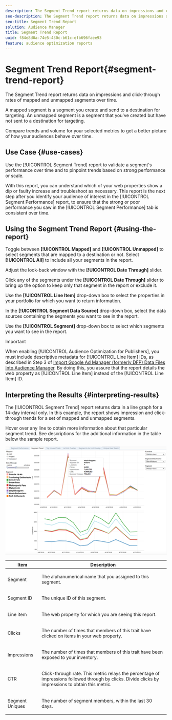 ```yaml
---
description: The Segment Trend report returns data on impressions and click-through rates of mapped and unmapped segments over time. A mapped segment is a segment you create and send to a destination for targeting. An unmapped segment is a segment that you've created but have not sent to a destination for targeting. Compare trends and volume for your selected metrics to get a better picture of how your audiences behave over time.
seo-description: The Segment Trend report returns data on impressions and click-through rates of mapped and unmapped segments over time. A mapped segment is a segment you create and send to a destination for targeting. An unmapped segment is a segment that you've created but have not sent to a destination for targeting. Compare trends and volume for your selected metrics to get a better picture of how your audiences behave over time.
seo-title: Segment Trend Report
solution: Audience Manager
title: Segment Trend Report
uuid: f84e8d0a-74e5-430c-b61c-efb696faee93
feature: audience optimization reports
---
```


# Segment Trend Report{#segment-trend-report}

The Segment Trend report returns data on impressions and click-through rates of mapped and unmapped segments over time. 

A mapped segment is a segment you create and send to a destination for targeting. An unmapped segment is a segment that you've created but have not sent to a destination for targeting. 

Compare trends and volume for your selected metrics to get a better picture of how your audiences behave over time.

## Use Case {#use-cases}

Use the [!UICONTROL Segment Trend] report to validate a segment's performance over time and to pinpoint trends based on strong performance or scale.

With this report, you can understand which of your web properties show a dip or faulty increase and troubleshoot as necessary. This report is the next step after you identify your audience of interest in the [!UICONTROL Segment Performance] report, to ensure that the strong or poor performance you saw in the [!UICONTROL Segment Performance] tab is consistent over time.

## Using the Segment Trend Report {#using-the-report}

Toggle between **[!UICONTROL Mapped]** and **[!UICONTROL Unmapped]** to select segments that are mapped to a destination or not. Select **[!UICONTROL All]** to include all your segments in the report.

Adjust the look-back window with the **[!UICONTROL Date Through]** slider.

Click any of the segments under the **[!UICONTROL Date Through]** slider to bring up the option to keep only that segment in the report or exclude it.

Use the **[!UICONTROL Line Item]** drop-down box to select the properties in your portfolio for which you want to return information.

In the **[!UICONTROL Segment Data Source]** drop-down box, select the data sources containing the segments you want to see in the report.

Use the **[!UICONTROL Segment]** drop-down box to select which segments you want to see in the report.

>[!IMPORTANT]
>
>When enabling [!UICONTROL Audience Optimization for Publishers], you must include descriptive metadata for [!UICONTROL Line Item] IDs, as described in Step 3 of [Import Google Ad Manager (formerly DFP) Data Files Into Audience Manager](../../../reporting/audience-optimization-reports/aor-publishers/import-dfp.md). By doing this, you assure that the report details the web property as [!UICONTROL Line Item] instead of the [!UICONTROL Line Item] ID.

## Interpreting the Results {#interpreting-results}

The [!UICONTROL Segment Trend] report returns data in a line graph for a 14-day interval only. In this example, the report shows impression and click-through trends for a set of mapped and unmapped segments.

Hover over any line to obtain more information about that particular segment trend. See descriptions for the additional information in the table below the sample report.

![](assets/publisher_segment_trend.png)

<table id="table_AFE2540583C34835B04584693ADFD26A"> 
 <thead> 
  <tr> 
   <th colname="col1" class="entry"> Item </th> 
   <th colname="col2" class="entry"> Description </th> 
  </tr>
 </thead>
 <tbody> 
  <tr> 
   <td colname="col1"> <p><span class="wintitle"> Segment</span> </p> </td> 
   <td colname="col2"> <p>The alphanumerical name that you assigned to this segment. </p> </td> 
  </tr> 
  <tr> 
   <td colname="col1"> <p><span class="wintitle"> Segment ID</span> </p> </td> 
   <td colname="col2"> <p>The unique ID of this segment. </p> </td> 
  </tr> 
  <tr> 
   <td colname="col1"> <p><span class="wintitle"> Line item</span> </p> </td> 
   <td colname="col2"> <p>The web property for which you are seeing this report. </p> </td> 
  </tr> 
  <tr> 
   <td colname="col1"> <p><span class="wintitle"> Clicks</span> </p> </td> 
   <td colname="col2"> <p>The number of times that members of this trait have clicked on items in your web property. </p> </td> 
  </tr> 
  <tr> 
   <td colname="col1"> <p><span class="wintitle"> Impressions</span> </p> </td> 
   <td colname="col2"> <p>The number of times that members of this trait have been exposed to your inventory. </p> </td> 
  </tr> 
  <tr> 
   <td colname="col1"> <p><span class="wintitle"> CTR</span> </p> </td> 
   <td colname="col2"> <p>Click-through rate. This metric relays the percentage of impressions followed through by clicks. Divide clicks by impressions to obtain this metric. </p> </td> 
  </tr> 
  <tr> 
   <td colname="col1"> <p><span class="wintitle"> Segment Uniques</span> </p> </td> 
   <td colname="col2"> <p>The number of segment members, within the last 30 days. </p> </td> 
  </tr> 
 </tbody> 
</table>
